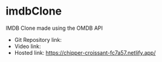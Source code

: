# imdbClone
IMDB Clone made using the OMDB API

- Git Repository link: 
- Video link: 
- Hosted link: https://chipper-croissant-fc7a57.netlify.app/
